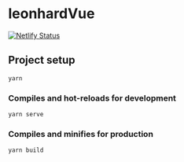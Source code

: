 # leonhardVue
[![Netlify Status](https://api.netlify.com/api/v1/badges/a68fb04a-c0bb-4b69-b06a-59a2ccab1d19/deploy-status)](https://app.netlify.com/sites/leonhardtissen/deploys)

## Project setup
```
yarn
```

### Compiles and hot-reloads for development
```
yarn serve
```

### Compiles and minifies for production
```
yarn build
```
